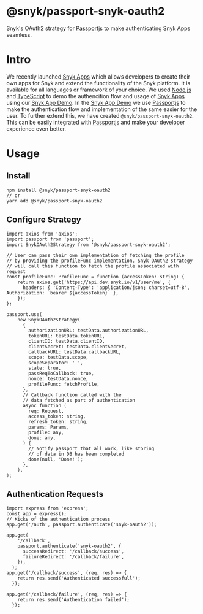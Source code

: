 # @snyk/passport-snyk-oauth2

Snyk's OAuth2 strategy for [Passportjs](https://www.passportjs.org/) to make authenticating Snyk Apps seamless. 

# Intro

We recently launched [Snyk Apps](https://docs.snyk.io/features/integrations/snyk-apps) which allows developers to create their own apps for Snyk and extend the functionality of the Snyk platform. It is available for all languages or framework of your choice. We used [Node.js](https://nodejs.dev/) and [TypeScript](https://www.typescriptlang.org/) to demo the authencition flow and usage of [Snyk Apps](https://docs.snyk.io/features/integrations/snyk-apps) using our [Snyk App Demo](https://github.com/snyk/snyk-apps-demo). In the [Snyk App Demo](https://github.com/snyk/snyk-apps-demo) we use [Passportjs](https://www.passportjs.org/) to make the authentication flow and implementation of the same easier for the user. To further extend this, we have created `@snyk/passport-snyk-oauth2`. This can be easily integrated with [Passportjs](https://www.passportjs.org/) and make your developer experience even better.

# Usage

## Install

```
npm install @snyk/passport-snyk-oauth2
// or
yarn add @snyk/passport-snyk-oauth2
```

## Configure Strategy

```
import axios from 'axios';
import passport from 'passport';
import SnykOAuth2Strategy from '@snyk/passport-snyk-oauth2';

// User can pass their own implementation of fetching the profile
// by providing the profileFunc implementation. Snyk OAuth2 strategy
// will call this function to fetch the profile associated with request
const profileFunc: ProfileFunc = function (accessToken: string) {
    return axios.get('https://api.dev.snyk.io/v1/user/me', {
      headers: { 'Content-Type': 'application/json; charset=utf-8', Authorization: `bearer ${accessToken}` },
    });
};

passport.use(
    new SnykOAuth2Strategy(
      {
        authorizationURL: testData.authorizationURL,
        tokenURL: testData.tokenURL,
        clientID: testData.clientID,
        clientSecret: testData.clientSecret,
        callbackURL: testData.callbackURL,
        scope: testData.scope,
        scopeSeparator: ' ',
        state: true,
        passReqToCallback: true,
        nonce: testData.nonce,
        profileFunc: fetchProfile,
      },
      // Callback function called with the
      // data fetched as part of authentication
      async function (
        req: Request,
        access_token: string,
        refresh_token: string,
        params: Params,
        profile: any,
        done: any,
      ) {
        // Notify passport that all work, like storing
        // of data in DB has been completed
        done(null, 'Done!');
      },
    ),
);
```

## Authentication Requests

```
import express from 'express';
const app = express();
// Kicks of the authentication process
app.get('/auth', passport.authenticate('snyk-oauth2'));

app.get(
    '/callback',
    passport.authenticate('snyk-oauth2', {
      successRedirect: '/callback/success',
      failureRedirect: '/callback/failure',
    }),
  );
app.get('/callback/success', (req, res) => {
    return res.send('Authenticated successfull');
  });

app.get('/callback/failure', (req, res) => {
    return res.send('Authentication failed');
  });
```
